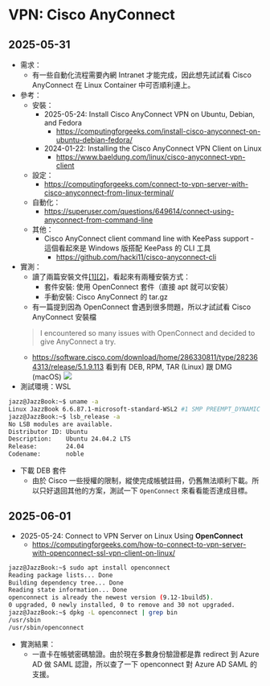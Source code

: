 # VPN: Cisco AnyConnect

## 2025-05-31

- 需求：
  - 有一些自動化流程需要內網 Intranet 才能完成，因此想先試試看 Cisco AnyConnect 在 Linux Container 中可否順利連上。
- 參考：
  - 安裝：
    - 2025-05-24: Install Cisco AnyConnect VPN on Ubuntu, Debian, and Fedora
      - https://computingforgeeks.com/install-cisco-anyconnect-on-ubuntu-debian-fedora/
    - 2024-01-22: Installing the Cisco AnyConnect VPN Client on Linux
      - https://www.baeldung.com/linux/cisco-anyconnect-vpn-client
  - 設定：
    - https://computingforgeeks.com/connect-to-vpn-server-with-cisco-anyconnect-from-linux-terminal/
  - 自動化：
    - https://superuser.com/questions/649614/connect-using-anyconnect-from-command-line
  - 其他：
    - Cisco AnyConnect client command line with KeePass support - 這個看起來是 Windows 版搭配 KeePass 的 CLI 工具
      - https://github.com/hacki11/cisco-anyconnect-cli
- 實測：
  - 讀了兩篇安裝文件[[1]](https://computingforgeeks.com/install-cisco-anyconnect-on-ubuntu-debian-fedora/)[[2]](https://www.baeldung.com/linux/cisco-anyconnect-vpn-client)，看起來有兩種安裝方式：
    - 套件安裝: 使用 OpenConnect 套件（直接 apt 就可以安裝）
    - 手動安裝: Cisco AnyConnect 的 tar.gz
  - 有一篇提到因為 OpenConnect 會遇到很多問題，所以才試試看 Cisco AnyConnect 安裝檔
  > I encountered so many issues with OpenConnect and decided to give AnyConnect a try.
  - https://software.cisco.com/download/home/286330811/type/282364313/release/5.1.9.113 看到有 DEB, RPM, TAR (Linux) 跟 DMG (macOS)
    ![](images/anyconnect-packages.png)
- 測試環境：WSL
```bash
jazz@JazzBook:~$ uname -a
Linux JazzBook 6.6.87.1-microsoft-standard-WSL2 #1 SMP PREEMPT_DYNAMIC Mon Apr 21 17:08:54 UTC 2025 x86_64 x86_64 x86_64 GNU/Linux
jazz@JazzBook:~$ lsb_release -a
No LSB modules are available.
Distributor ID: Ubuntu
Description:    Ubuntu 24.04.2 LTS
Release:        24.04
Codename:       noble
```
- 下載 DEB 套件
  - 由於 Cisco 一些授權的限制，縱使完成帳號註冊，仍舊無法順利下載。所以只好退回其他的方案，測試一下 `OpenConnect` 來看看能否達成目標。

## 2025-06-01

- 2025-05-24: Connect to VPN Server on Linux Using **OpenConnect**
  - https://computingforgeeks.com/how-to-connect-to-vpn-server-with-openconnect-ssl-vpn-client-on-linux/
```bash
jazz@JazzBook:~$ sudo apt install openconnect
Reading package lists... Done
Building dependency tree... Done
Reading state information... Done
openconnect is already the newest version (9.12-1build5).
0 upgraded, 0 newly installed, 0 to remove and 30 not upgraded.
jazz@JazzBook:~$ dpkg -L openconnect | grep bin
/usr/sbin
/usr/sbin/openconnect
```
- 實測結果：
  - 一直卡在帳號密碼驗證。由於現在多數身份驗證都是靠 redirect 到 Azure AD 做 SAML 認證，所以查了一下 openconnect 對 Azure AD SAML 的支援。